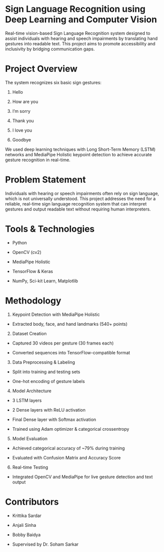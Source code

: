 # Sign Language Recognition using Deep Learning and Computer Vision

Real-time vision-based Sign Language Recognition system designed to assist individuals with hearing and speech impairments by translating hand gestures into readable text. This project aims to promote accessibility and inclusivity by bridging communication gaps.

# Project Overview

The system recognizes six basic sign gestures:

1. Hello

2. How are you

3. I’m sorry

4. Thank you

5. I love you

6. Goodbye

We used deep learning techniques with Long Short-Term Memory (LSTM) networks and MediaPipe Holistic keypoint detection to achieve accurate gesture recognition in real-time.

# Problem Statement

Individuals with hearing or speech impairments often rely on sign language, which is not universally understood. This project addresses the need for a reliable, real-time sign language recognition system that can interpret gestures and output readable text without requiring human interpreters.

# Tools & Technologies

- Python

- OpenCV (cv2)

- MediaPipe Holistic

- TensorFlow & Keras

- NumPy, Sci-kit Learn, Matplotlib

# Methodology

1. Keypoint Detection with MediaPipe Holistic

- Extracted body, face, and hand landmarks (540+ points)

2. Dataset Creation

- Captured 30 videos per gesture (30 frames each)

- Converted sequences into TensorFlow-compatible format

3. Data Preprocessing & Labeling

- Split into training and testing sets

- One-hot encoding of gesture labels

4. Model Architecture

- 3 LSTM layers

- 2 Dense layers with ReLU activation

- Final Dense layer with Softmax activation

- Trained using Adam optimizer & categorical crossentropy

5. Model Evaluation

- Achieved categorical accuracy of ~79% during training

- Evaluated with Confusion Matrix and Accuracy Score

6. Real-time Testing

- Integrated OpenCV and MediaPipe for live gesture detection and text output

# Contributors

- Krittika Sardar

- Anjali Sinha

- Bobby Baidya

- Supervised by Dr. Soham Sarkar
